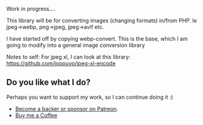 
Work in progress....

This library will be for converting images (changing formats) in/from PHP.
Ie jpeg->webp, png->jpeg, jpeg->avif etc.

I have started off by copying webp-convert. This is the base, which I am going to modify into a general image conversion library



Notes to self:
For jpeg xl, I can look at this library: https://github.com/joppuyo/jpeg-xl-encode


## Do you like what I do?
Perhaps you want to support my work, so I can continue doing it :)

- [Become a backer or sponsor on Patreon](https://www.patreon.com/rosell).
- [Buy me a Coffee](https://ko-fi.com/rosell)
